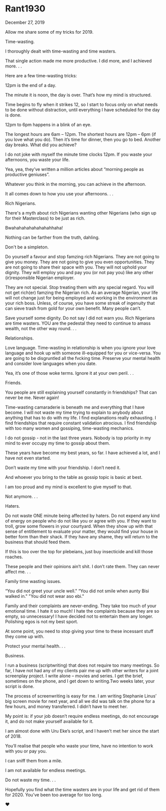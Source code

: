 # Rant1930


December 27, 2019

Allow me share some of my tricks for 2019.

Time-wasting. 

I thoroughly dealt with time-wasting and time wasters.

That single action made me more productive. I did more, and I achieved more.
.
.

Here are a few time-wasting tricks:

12pm is the end of a day.

The minute it is noon, the day is over. That’s how my mind is structured. 

Time begins to fly when it strikes 12, so I start to focus only on what needs to be done without distraction, until everything I have scheduled for the day is done.

12pm to 6pm happens in a blink of an eye. 

The longest hours are 6am – 12pm. The shortest hours are 12pm – 6pm (if you love what you do). Then it’s time for dinner, then you go to bed. Another day breaks. What did you achieve?

I do not joke with myself the minute time clocks 12pm. If you waste your afternoons, you waste your life.

Yea, yea, they’ve written a million articles about “morning people as productive geniuses”.

Whatever you think in the morning, you can achieve in the afternoon.

It all comes down to how you use your afternoons.
.
.

Rich Nigerians.

There's a myth about rich Nigerians wanting other Nigerians (who sign up for their Masterclass) to be just as rich.

Bwahahahahahahahahhaha!

Nothing can be farther from the truth, dahling. 

Don't be a simpleton. 

Do yourself a favour and stop famzing rich Nigerians. They are not going to give you money. They are not going to give you even opportunities. They are not going to share their space with you. They will not uphold your dignity. They will employ you and pay you (or not pay you) like any other (ir)responsible Nigerian employer. 

They are not special. Stop treating them with any special regard. You will not get rich(er) famzing the Nigerian rich. As an average Nigerian, your life will not change just for being employed and working in the environment as your rich boss. Unless, of course, you have some streak of ingenuity that can sieve trash from gold for your own benefit. Many people can’t.

Save yourself some dignity. Do not say I did not warn you. Rich Nigerians are time wasters. YOU are the pedestal they need to continue to amass wealth, not the other way round.
.
.

Relationships.

Love language. Time-wasting in relationship is when you ignore your love language and hook up with someone ill-equipped for you or vice-versa. You are going to be disgruntled all the fvcking time. Preserve your mental health and consider love languages when you date.

Yea, it’s one of those woke terms. Ignore it at your own peril.
.
.

Friends.

You people are still explaining yourself constantly in friendships? That can never be me. Never again!

Time-wasting camaraderie is beneath me and everything that I have become. I will not waste my time trying to explain to anybody about anything that has to do with my life. I find explanations really exhausting. I find friendships that require constant validation atrocious. I find friendship with too many women and gossiping, time-wasting mechanics. 

I do not gossip - not in the last three years. Nobody is top priority in my mind to ever occupy my time to gossip about them. 

These years have become my best years, so far. I have achieved a lot, and I have not even started.

Don’t waste my time with your friendship. I don’t need it. 

And whoever you bring to the table as gossip topic is basic at best.

I am too proud and my mind is excellent to give myself to that.

Not anymore.
.
.

Haters.

Do not waste ONE minute being affected by haters. Do not expend any kind of energy on people who do not like you or agree with you. If they want to troll, grow some flowers in your courtyard. When they show up with that sense of entitlement to evaluate your matter, they would find your house in better form than their shack. If they have any shame, they will return to the business that should feed them.

If this is too over the top for plebeians, just buy insecticide and kill those roaches.

These people and their opinions ain’t shit. I don’t rate them. They can never affect me.
.
.

Family time wasting issues. 

“You did not greet your uncle well."
“You did not smile when aunty Bisi walked in."
"You did not wear aso ebi."

Family and their complaints are never-ending. They take too much of your emotional time. I hate it so much! I hate the complaints because they are so empty, so unnecessary! I have decided not to entertain them any longer. Polishing egos is not my best sport.

At some point, you need to stop giving your time to these incessant stuff they come up with.

Protect your mental health.
.
.

Business.

I run a business (scriptwriting) that does not require too many meetings. So far, I have not had any of my clients pair me up with other writers for a joint screenplay project. I write alone – movies and series. I get the brief, sometimes on the phone, and I get down to writing.Two weeks later, your script is done.

The process of screenwriting is easy for me. I am writing Stephanie Linus’ big screen movie for next year, and all we did was talk on the phone for a few hours, and money transferred. I didn’t have to meet her.

My point is: if your job doesn’t require endless meetings, do not encourage it, and do not make yourself available for it.

I am almost done with Uru Eke’s script, and I haven’t met her since the start of 2018.

You’ll realise that people who waste your time, have no intention to work with you or pay you.

I can sniff them from a mile.

I am not available for endless meetings.

Do not waste my time.
.
.

Hopefully you find what the time wasters are in your life and get rid of them for 2020. You’ve been too average for too long.

 ❤